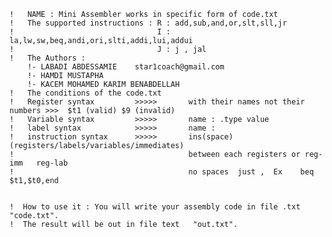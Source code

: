     !   NAME : Mini Assembler works in specific form of code.txt
    !   The supported instructions : R : add,sub,and,or,slt,sll,jr
    !                                I : la,lw,sw,beq,andi,ori,slti,addi,lui,addui
    !                                J : j , jal
    !   The Authors :
        !- LABADI ABDESSAMIE    star1coach@gmail.com
        !- HAMDI MUSTAPHA
        !- KACEM MOHAMED KARIM BENABDELLAH
    !   The conditions of the code.txt
    !   Register syntax         >>>>>       with their names not their numbers >>>  $t1 (valid) $9 (invalid)
    !   Variable syntax         >>>>>       name : .type value
    !   label syntax            >>>>>       name :
    !   instruction syntax      >>>>>       ins(space)(registers/labels/variables/immediates)
    !                                       between each registers or reg-imm   reg-lab
    !                                       no spaces  just ,  Ex    beq $t1,$t0,end


    !  How to use it : You will write your assembly code in file .txt  "code.txt".
    !  The result will be out in file text   "out.txt".
